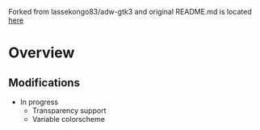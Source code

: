 Forked from lassekongo83/adw-gtk3 and original README.md is located [here](README_ORIGINAL.md)

# Overview
## Modifications
- In progress
  - Transparency support
  - Variable colorscheme
 
